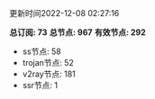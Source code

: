 更新时间2022-12-08 02:27:16

**总订阅: 73**
**总节点: 967**
**有效节点: 292**
- ss节点: 58
- trojan节点: 52
- v2ray节点: 181
- ssr节点: 1
